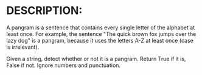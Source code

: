 # DESCRIPTION:
A pangram is a sentence that contains every single letter of the alphabet at least once. For example, the sentence "The quick brown fox jumps over the lazy dog" is a pangram, because it uses the letters A-Z at least once (case is irrelevant).  

Given a string, detect whether or not it is a pangram. Return True if it is, False if not. Ignore numbers and punctuation.  


